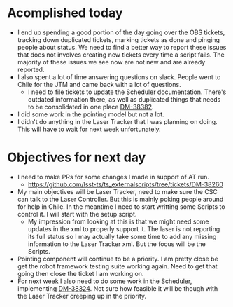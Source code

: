 # Acomplished today

* I end up spending a good portion of the day going over the OBS tickets, tracking down duplicated tickets, marking tickets as done and pinging people about status. We need to find a better way to report these issues that does not involves creating new tickets every time a script fails. The majority of these issues we see now are not new and are already reported. 
* I also spent a lot of time answering questions on slack. People went to Chile for the JTM and came back with a lot of questions. 
	* I need to file tickets to update the Scheduler documentation. There's outdated information there, as well as duplicated things that needs to be consolidated in one place [DM-38382](https://jira.lsstcorp.org/browse/DM-38382 "DM-38382").
* I did some work in the pointing model but not a lot.
* I didn't do anything in the Laser Tracker that I was planning on doing. This will have to wait for next week unfortunately.

# Objectives for next day

* I need to make PRs for some changes I made in support of AT run.
	* https://github.com/lsst-ts/ts_externalscripts/tree/tickets/DM-38260
* My main objectives will be Laser Tracker, need to make sure the CSC can talk to the Laser Controller. But this is mainly poking people around for help in Chile. In the meantime I need to start writting some Scripts to control it. I will start with the setup script. 
	* My impression from looking at this is that we might need some updates in the xml to properly support it. The laser is not reporting its full status so I may actually take some time to add any missing information to the Laser Tracker xml. But the focus will be the Scripts.
* Pointing component will continue to be a priority. I am pretty close be get the robot framework testing suite working again. Need to get that going then close the ticket I am working on.
* For next week I also need to do some work in the Scheduler, implementing [DM-38324](https://jira.lsstcorp.org/browse/DM-38324 "View this issue"). Not sure how feasible it will be though with the Laser Tracker creeping up in the priority.
